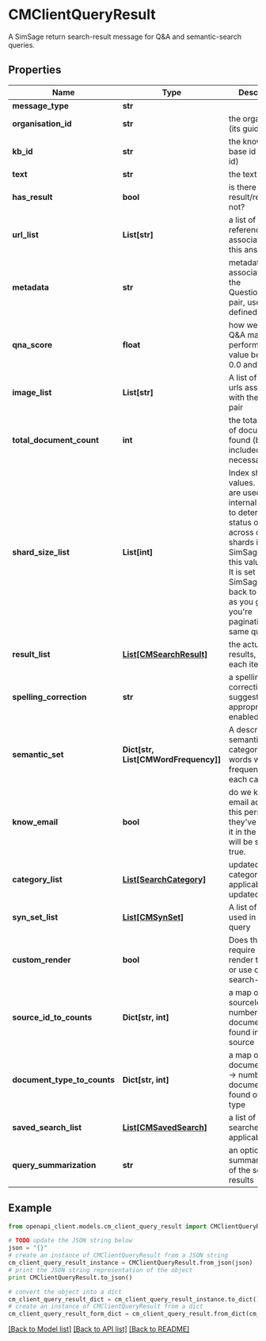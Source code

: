 # CMClientQueryResult

A SimSage return search-result message for Q&A and semantic-search queries.

## Properties
Name | Type | Description | Notes
------------ | ------------- | ------------- | -------------
**message_type** | **str** |  | 
**organisation_id** | **str** | the organisation (its guid id). | 
**kb_id** | **str** | the knowledge-base id (its guid id) | 
**text** | **str** | the text sent. | 
**has_result** | **bool** | is there a result/reply or not? | 
**url_list** | **List[str]** | a list of reference urls associated with this answer | 
**metadata** | **str** | metadata associated with the Question/Answer pair, user defined. | 
**qna_score** | **float** | how well the Q&amp;A matcher performed a value between 0.0 and 1.0 | 
**image_list** | **List[str]** | A list of image urls associated with the Q&amp;A pair | 
**total_document_count** | **int** | the total number of documents found (but not included necessarily) | 
**shard_size_list** | **List[int]** | Index sharding values.  These are used by the internal engine to determine the status of results across different shards in SimSage.  Leave this value alone.  It is set by SimSage.  Pass it back to SimSage as you got it if you&#39;re paginating the same query. | 
**result_list** | [**List[CMSearchResult]**](CMSearchResult.md) | the actual search results, one for each item found | 
**spelling_correction** | **str** | a spelling correction suggestion if appropriate and enabled. | 
**semantic_set** | **Dict[str, List[CMWordFrequency]]** | A descriptor of semantic categories and words with frequencies in each category | 
**know_email** | **bool** | do we know the email address of this person?  if they&#39;ve supplied it in the past this will be set to true. | 
**category_list** | [**List[SearchCategory]**](SearchCategory.md) | updated categories (if applicable) with updated counts | 
**syn_set_list** | [**List[CMSynSet]**](CMSynSet.md) | A list of syn-sets used in the query | 
**custom_render** | **bool** | Does this source require custom render templates or use ordinary search-results? | 
**source_id_to_counts** | **Dict[str, int]** | a map of sourceId -&gt; number of documents found inside this source | 
**document_type_to_counts** | **Dict[str, int]** | a map of document-type -&gt; number of documents found of this type | 
**saved_search_list** | [**List[CMSavedSearch]**](CMSavedSearch.md) | a list of previous searches if applicable | 
**query_summarization** | **str** | an optional summarization of the search results | 

## Example

```python
from openapi_client.models.cm_client_query_result import CMClientQueryResult

# TODO update the JSON string below
json = "{}"
# create an instance of CMClientQueryResult from a JSON string
cm_client_query_result_instance = CMClientQueryResult.from_json(json)
# print the JSON string representation of the object
print CMClientQueryResult.to_json()

# convert the object into a dict
cm_client_query_result_dict = cm_client_query_result_instance.to_dict()
# create an instance of CMClientQueryResult from a dict
cm_client_query_result_form_dict = cm_client_query_result.from_dict(cm_client_query_result_dict)
```
[[Back to Model list]](../README.md#documentation-for-models) [[Back to API list]](../README.md#documentation-for-api-endpoints) [[Back to README]](../README.md)



